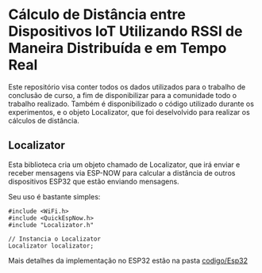 # Cálculo de Distância entre Dispositivos IoT Utilizando RSSI de Maneira Distribuída e em Tempo Real

Este repositório visa conter todos os dados utilizados para o trabalho de conclusão de curso, a fim de disponibilizar para a comunidade todo o trabalho realizado. Também é disponibilizado o código utilizado durante os experimentos, e o objeto Localizator, que foi deselvolvido para realizar os cálculos de distância.

## Localizator

Esta biblioteca cria um objeto chamado de Localizator, que irá enviar e receber mensagens via ESP-NOW para calcular a distância de outros dispositivos ESP32 que estão enviando mensagens.

Seu uso é bastante simples:

```
#include <WiFi.h>
#include <QuickEspNow.h>
#include "Localizator.h"

// Instancia o Localizator
Localizator localizator;

```

Mais detalhes da implementação no ESP32 estão na pasta [codigo/Esp32](/codigo/ESP32/README.md)
